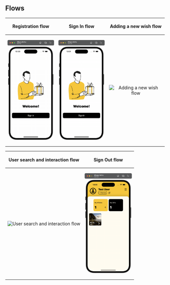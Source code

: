 ## Flows

| <p align="center">Registration flow</p>                              | <p align="center">Sign In flow</p>                                    | <p align="center">Adding a new wish flow</p>                       |
|:--------------------------------------------------------------------:|:---------------------------------------------------------------------:|:-------------------------------------------------------------------:|
| <p align="center"><img src="https://github.com/dartchuwak/GleefulPreview/blob/main/media/1.gif" height="316" width="149" alt="Registration flow"></p> | <p align="center"><img src="https://github.com/dartchuwak/GleefulPreview/blob/main/media/2.gif" height="316" width="149" alt="SignIn flow"></p> | <p align="center"><img src="https://github.com/dartchuwak/GleefulPreview/blob/main/media/3.gif" height="316" width="149" alt="Adding a new wish flow"></p> |

| <p align="center">User search and interaction flow</p>               | <p align="center">Sign Out flow</p>                                   |
|:--------------------------------------------------------------------:|:---------------------------------------------------------------------:|
| <p align="center"><img src="https://github.com/dartchuwak/GleefulPreview/blob/main/media/4.gif" height="316" width="149" alt="User search and interaction flow"></p> | <p align="center"><img src="https://github.com/dartchuwak/GleefulPreview/blob/main/media/5.gif" height="316" width="149" alt="SignOut flow"></p> |
